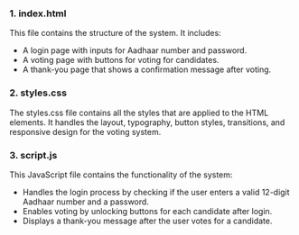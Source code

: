 ### 1. **index.html**
This file contains the structure of the system. It includes:
- A login page with inputs for Aadhaar number and password.
- A voting page with buttons for voting for candidates.
- A thank-you page that shows a confirmation message after voting.

### 2. **styles.css**
The styles.css file contains all the styles that are applied to the HTML elements. It handles the layout, typography, button styles, transitions, and responsive design for the voting system.

### 3. **script.js**
This JavaScript file contains the functionality of the system:
- Handles the login process by checking if the user enters a valid 12-digit Aadhaar number and a password.
- Enables voting by unlocking buttons for each candidate after login.
- Displays a thank-you message after the user votes for a candidate.
